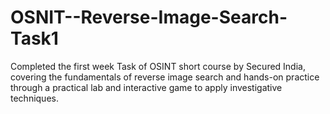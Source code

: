 # OSNIT--Reverse-Image-Search-Task1
Completed the first week Task of OSINT short course by Secured India, covering the fundamentals of reverse image search and hands-on practice through a practical lab and interactive game to apply investigative techniques.

